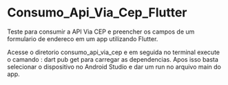 # Consumo_Api_Via_Cep_Flutter
Teste para consumir a API Via CEP e preencher os campos de um formulario de endereco em um app utilizando Flutter.

Acesse o diretorio consumo_api_via_cep e em seguida no terminal execute o camando : dart pub get para carregar as dependencias. Apos isso basta selecionar o dispositivo no Android Studio e dar um run no arquivo main do app.
